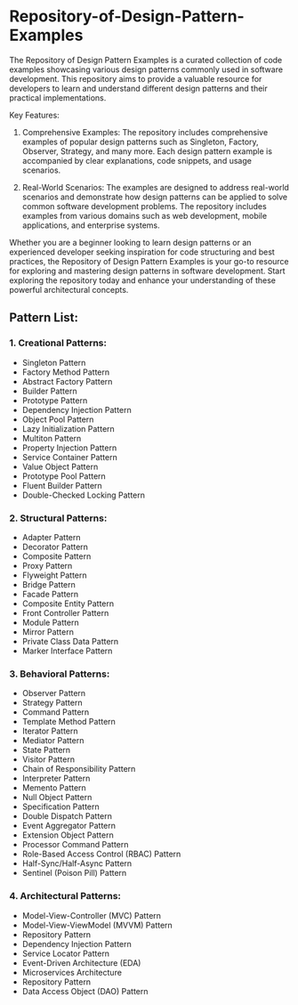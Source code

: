 # Repository-of-Design-Pattern-Examples
The Repository of Design Pattern Examples is a curated collection of code examples showcasing various design patterns commonly used in software development. This repository aims to provide a valuable resource for developers to learn and understand different design patterns and their practical implementations.

Key Features:
1. Comprehensive Examples: The repository includes comprehensive examples of popular design patterns such as Singleton, Factory, Observer, Strategy, and many more. Each design pattern example is accompanied by clear explanations, code snippets, and usage scenarios.

2. Real-World Scenarios: The examples are designed to address real-world scenarios and demonstrate how design patterns can be applied to solve common software development problems. The repository includes examples from various domains such as web development, mobile applications, and enterprise systems.

Whether you are a beginner looking to learn design patterns or an experienced developer seeking inspiration for code structuring and best practices, the Repository of Design Pattern Examples is your go-to resource for exploring and mastering design patterns in software development. Start exploring the repository today and enhance your understanding of these powerful architectural concepts.

## Pattern List:

### 1. Creational Patterns:
   - Singleton Pattern
   - Factory Method Pattern
   - Abstract Factory Pattern
   - Builder Pattern
   - Prototype Pattern    
   - Dependency Injection Pattern
   - Object Pool Pattern
   - Lazy Initialization Pattern
   - Multiton Pattern
   - Property Injection Pattern
   - Service Container Pattern
   - Value Object Pattern
   - Prototype Pool Pattern
   - Fluent Builder Pattern
   - Double-Checked Locking Pattern
          
### 2. Structural Patterns:
   - Adapter Pattern
   - Decorator Pattern
   - Composite Pattern
   - Proxy Pattern
   - Flyweight Pattern
   - Bridge Pattern
   - Facade Pattern
   - Composite Entity Pattern
   - Front Controller Pattern
   - Module Pattern
   - Mirror Pattern
   - Private Class Data Pattern
   - Marker Interface Pattern
   
### 3. Behavioral Patterns:
   - Observer Pattern
   - Strategy Pattern
   - Command Pattern
   - Template Method Pattern
   - Iterator Pattern
   - Mediator Pattern
   - State Pattern
   - Visitor Pattern
   - Chain of Responsibility Pattern
   - Interpreter Pattern
   - Memento Pattern         
   - Null Object Pattern
   - Specification Pattern
   - Double Dispatch Pattern
   - Event Aggregator Pattern
   - Extension Object Pattern
   - Processor Command Pattern
   - Role-Based Access Control (RBAC) Pattern
   - Half-Sync/Half-Async Pattern
   - Sentinel (Poison Pill) Pattern
        
### 4. Architectural Patterns:
   - Model-View-Controller (MVC) Pattern
   - Model-View-ViewModel (MVVM) Pattern
   - Repository Pattern
   - Dependency Injection Pattern
   - Service Locator Pattern
   - Event-Driven Architecture (EDA)
   - Microservices Architecture
   - Repository Pattern
   - Data Access Object (DAO) Pattern
